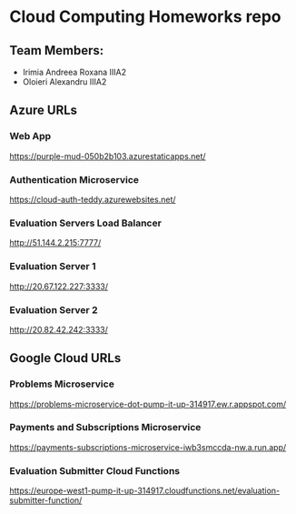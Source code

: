 
# Cloud Computing Homeworks repo

## Team Members:

- Irimia Andreea Roxana IIIA2
- Oloieri Alexandru IIIA2

## Azure URLs

### Web App

https://purple-mud-050b2b103.azurestaticapps.net/

### Authentication Microservice

https://cloud-auth-teddy.azurewebsites.net/

### Evaluation Servers Load Balancer

http://51.144.2.215:7777/

### Evaluation Server 1

http://20.67.122.227:3333/

### Evaluation Server 2

http://20.82.42.242:3333/

## Google Cloud URLs

### Problems Microservice

https://problems-microservice-dot-pump-it-up-314917.ew.r.appspot.com/

### Payments and Subscriptions Microservice

https://payments-subscriptions-microservice-iwb3smccda-nw.a.run.app/

### Evaluation Submitter Cloud Functions

https://europe-west1-pump-it-up-314917.cloudfunctions.net/evaluation-submitter-function/
